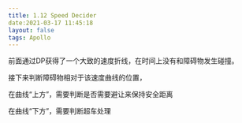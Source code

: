 ```yaml
---
title: 1.12 Speed Decider
date:2021-03-17 11:45:18 
layout: false
tags: Apollo
---
```


前面通过DP获得了一个大致的速度折线，在时间上没有和障碍物发生碰撞。

接下来判断障碍物相对于该速度曲线的位置，

在曲线“上方”，需要判断是否需要避让来保持安全距离

在曲线“下方”，需要判断超车处理

<!-- more -->